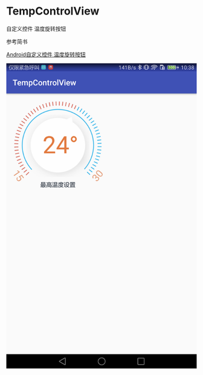 # TempControlView
自定义控件 温度旋转按钮

参考简书

[Android自定义控件 温度旋转按钮](http://www.jianshu.com/p/2f7bfe1d7345)

![效果图](https://github.com/shun1249844726/TempControlView/blob/master/image/device-2017-04-27-103809.png)